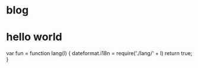 # blog
# hello world

var fun = function lang(l) {
  dateformat.i18n = require('./lang/' + l)
  return true;
}
